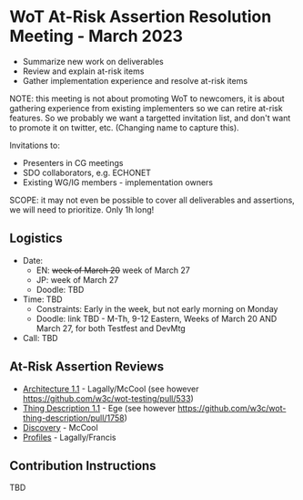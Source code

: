 # WoT At-Risk Assertion Resolution Meeting - March 2023
* Summarize new work on deliverables
* Review and explain at-risk items
* Gather implementation experience and resolve at-risk items

NOTE: this meeting is not about promoting WoT to newcomers, it is 
about gathering experience from existing implementers so we can retire
at-risk features.  So we probably we want a targetted invitation list,
and don't want to promote it on twitter, etc. 
(Changing name to capture this).

Invitations to:
- Presenters in CG meetings
- SDO collaborators, e.g. ECHONET
- Existing WG/IG members - implementation owners

SCOPE: it may not even be possible to cover all deliverables and assertions,
we will need to prioritize.  Only 1h long!

## Logistics 
* Date: 
   - EN: <strike>week of March 20</strike> week of March 27
   - JP: week of March 27
   - Doodle: TBD
* Time: TBD
   - Constraints: Early in the week, but not early morning on Monday
   - Doodle: link TBD - M-Th, 9-12 Eastern, Weeks of March 20 AND March 27, for both Testfest and DevMtg
* Call: TBD

## At-Risk Assertion Reviews
* [Architecture 1.1](link.md) - Lagally/McCool (see however https://github.com/w3c/wot-testing/pull/533)
* [Thing Description 1.1](link.md) - Ege (see however https://github.com/w3c/wot-thing-description/pull/1758)
* [Discovery](link.md) - McCool
* [Profiles](link.md) - Lagally/Francis

## Contribution Instructions 
TBD

